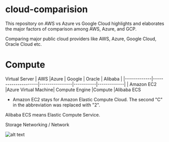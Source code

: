 # cloud-comparision
This repository on AWS vs Azure vs Google Cloud highlights and elaborates the major factors of comparison among AWS, Azure, and GCP.

Comparing major public cloud providers like AWS, Azure, Google Cloud, Oracle Cloud etc.

# Compute
Virtual Server
| AWS	        |Azure	              | Google         |	 Oracle  |	 Alibaba   |
|-------------|---------------------|----------------|-----------|-------------|
| Amazon EC2	|Azure Virtual Machine|	Compute Engine |Compute	   |Alibaba ECS

- Amazon EC2 stays for Amazon Elastic Compute Cloud. The second "C" in the abbreviation was replaced with "2".

Alibaba ECS means Elastic Compute Service.

Storage
Networking / Network


![alt text](https://media.licdn.com/dms/image/C4D22AQFR_Z6a3JQwWg/feedshare-shrink_2048_1536/0/1678066290428?e=1681344000&v=beta&t=FuB03t5FeMKiccFGg8qN1nhn1fZ37554UYMkC5U-G7M)

